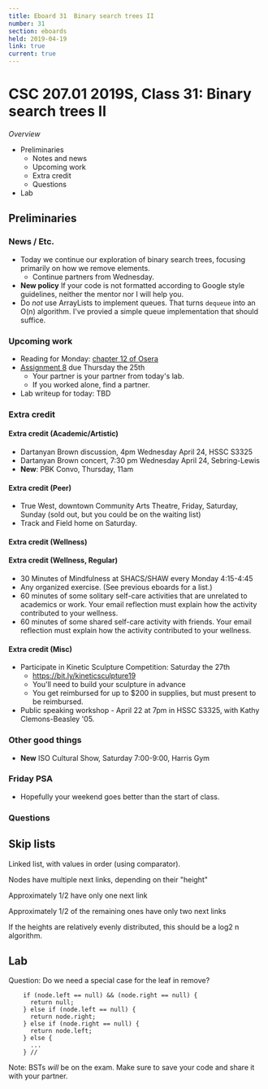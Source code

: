 ```yaml
---
title: Eboard 31  Binary search trees II
number: 31
section: eboards
held: 2019-04-19
link: true
current: true
---
```

CSC 207.01 2019S, Class 31:  Binary search trees II
===================================================

_Overview_

* Preliminaries
    * Notes and news
    * Upcoming work
    * Extra credit
    * Questions
* Lab

Preliminaries
-------------

### News / Etc.

* Today we continue our exploration of binary search trees, focusing
  primarily on how we remove elements.
    * Continue partners from Wednesday.
* **New policy** If your code is not formatted according to Google 
  style guidelines, neither the mentor nor I will help you.
* Do *not* use ArrayLists to implement queues.  That turns 
  `dequeue` into an O(n) algorithm.  I've provied a simple
  queue implementation that should suffice.

### Upcoming work

* Reading for Monday: [chapter 12 of Osera](https://www.cs.grinnell.edu/~rebelsky/Courses/CSC207/osera/chap12.pdf)
* [Assignment 8](../assignments/assignment08) due Thursday the 25th
    * Your partner is your partner from today's lab.
    * If you worked alone, find a partner.
* Lab writeup for today: TBD

### Extra credit

#### Extra credit (Academic/Artistic)

* Dartanyan Brown discussion, 4pm Wednesday April 24, HSSC S3325
* Dartanyan Brown concert, 7:30 pm Wednesday April 24, Sebring-Lewis
* **New**: PBK Convo, Thursday, 11am

#### Extra credit (Peer)

* True West, downtown Community Arts Theatre, Friday, Saturday, Sunday
  (sold out, but you could be on the waiting list)
* Track and Field home on Saturday.  

#### Extra credit (Wellness)

#### Extra credit (Wellness, Regular)

* 30 Minutes of Mindfulness at SHACS/SHAW every Monday 4:15-4:45
* Any organized exercise.  (See previous eboards for a list.)
* 60 minutes of some solitary self-care activities that are unrelated to 
  academics or work.  Your email reflection must explain how
  the activity contributed to your wellness.
* 60 minutes of some shared self-care activity with friends.  Your email 
  reflection must explain how the activity contributed to your wellness.

#### Extra credit (Misc)

* Participate in Kinetic Sculpture Competition: Saturday the 27th
    * <https://bit.ly/kineticsculpture19>
    * You'll need to build your sculpture in advance
    * You get reimbursed for up to $200 in supplies, but must present
      to be reimbursed.
* Public speaking workshop - April 22 at 7pm in HSSC S3325, with
  Kathy Clemons-Beasley '05.

### Other good things

* **New** ISO Cultural Show, Saturday 7:00-9:00, Harris Gym

### Friday PSA

* Hopefully your weekend goes better than the start of class.

### Questions

Skip lists
----------

Linked list, with values in order (using comparator).

Nodes have multiple next links, depending on their "height"

Approximately 1/2 have only one next link

Approximately 1/2 of the remaining ones have only two next links

If the heights are relatively evenly distributed, this should be a
log2 n algorithm.

Lab
---

Question: Do we need a special case for the leaf in remove?

        if (node.left == null) && (node.right == null) {
          return null;
        } else if (node.left == null) {
          return node.right;
        } else if (node.right == null) {
          return node.left;
        } else {
          ...
        } //

Note: BSTs *will* be on the exam.  Make sure to save your code and share
it with your partner.
